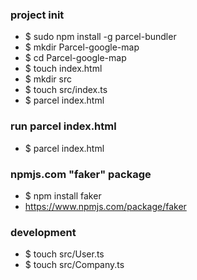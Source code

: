 ### project init

- \$ sudo npm install -g parcel-bundler
- \$ mkdir Parcel-google-map
- \$ cd Parcel-google-map
- \$ touch index.html
- \$ mkdir src
- \$ touch src/index.ts
- \$ parcel index.html

### run parcel index.html

- \$ parcel index.html

### npmjs.com "faker" package
- $ npm install faker
- https://www.npmjs.com/package/faker

### development

- \$ touch src/User.ts
- \$ touch src/Company.ts
